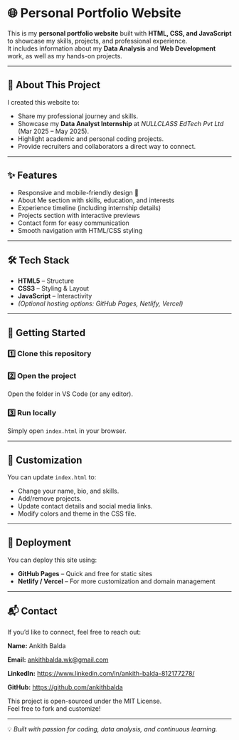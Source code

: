 # 🌐 Personal Portfolio Website

This is my **personal portfolio website** built with **HTML, CSS, and JavaScript** to showcase my skills, projects, and professional experience.  
It includes information about my **Data Analysis** and **Web Development** work, as well as my hands-on projects.

---

## 📌 About This Project

I created this website to:
- Share my professional journey and skills.
- Showcase my **Data Analyst Internship** at *NULLCLASS EdTech Pvt Ltd* (Mar 2025 – May 2025).
- Highlight academic and personal coding projects.
- Provide recruiters and collaborators a direct way to connect.

---

## ✨ Features

- Responsive and mobile-friendly design 📱
- About Me section with skills, education, and interests
- Experience timeline (including internship details)
- Projects section with interactive previews
- Contact form for easy communication
- Smooth navigation with HTML/CSS styling

---

## 🛠️ Tech Stack

- **HTML5** – Structure
- **CSS3** – Styling & Layout
- **JavaScript** – Interactivity
- *(Optional hosting options: GitHub Pages, Netlify, Vercel)*

---

## 🚀 Getting Started

### 1️⃣ Clone this repository

### 2️⃣ Open the project
Open the folder in VS Code (or any editor).

### 3️⃣ Run locally
Simply open `index.html` in your browser.

---

## 🌟 Customization

You can update `index.html` to:
- Change your name, bio, and skills.
- Add/remove projects.
- Update contact details and social media links.
- Modify colors and theme in the CSS file.

---

## 📌 Deployment

You can deploy this site using:
- **GitHub Pages** – Quick and free for static sites
- **Netlify / Vercel** – For more customization and domain management

---

## 📬 Contact

If you’d like to connect, feel free to reach out:

**Name:** Ankith Balda 

**Email:** ankithbalda.wk@gmail.com 

**LinkedIn:** https://www.linkedin.com/in/ankith-balda-812177278/

**GitHub:** https://github.com/ankithbalda



This project is open-sourced under the MIT License.  
Feel free to fork and customize!

---
💡 *Built with passion for coding, data analysis, and continuous learning.*

